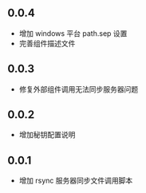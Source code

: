 ## 0.0.4

* 增加 windows 平台 path.sep 设置
* 完善组件描述文件


## 0.0.3

* 修复外部组件调用无法同步服务器问题


## 0.0.2

* 增加秘钥配置说明


## 0.0.1

* 增加 rsync 服务器同步文件调用脚本
